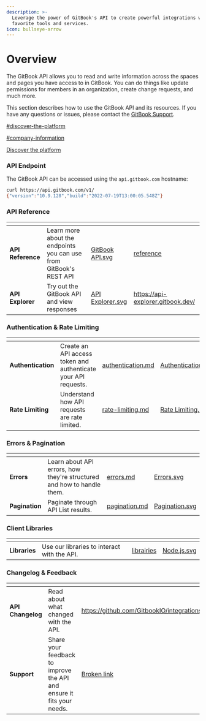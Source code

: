 ```yaml
---
description: >-
  Leverage the power of GitBook's API to create powerful integrations with your
  favorite tools and services.
icon: bullseye-arrow
---
```


# Overview

The GitBook API allows you to read and write information across the spaces and pages you have access to in GitBook. You can do things like update permissions for members in an organization, create change requests, and much more.

This section describes how to use the GitBook API and its resources. If you have any questions or issues, please contact the [GitBook Support](mailto:support@gitbook.com).

[#discover-the-platform](../#discover-the-platform "mention")

[#company-information](../getting-started/setup-guide.md#company-information "mention")

[Discover the platform](https://app.gitbook.com/s/DmprpEOqauZ42zPVKuae/getting-started/readme#discover-the-platform "mention")

### API Endpoint

The GitBook API can be accessed using the `api.gitbook.com` hostname:

```bash
curl https://api.gitbook.com/v1/
{"version":"10.9.128","build":"2022-07-19T13:00:05.548Z"}
```

### API Reference

<table data-card-size="large" data-view="cards"><thead><tr><th></th><th></th><th data-hidden data-card-cover data-type="files"></th><th data-hidden data-card-target data-type="content-ref"></th></tr></thead><tbody><tr><td><strong>API Reference</strong></td><td>Learn more about the endpoints you can use from GitBook's REST API</td><td><a href="../.gitbook/assets/GitBook API.svg">GitBook API.svg</a></td><td><a href="reference/">reference</a></td></tr><tr><td><strong>API Explorer</strong></td><td>Try out the GitBook API and view responses</td><td><a href="../.gitbook/assets/API Explorer.svg">API Explorer.svg</a></td><td><a href="https://api-explorer.gitbook.dev/">https://api-explorer.gitbook.dev/</a></td></tr></tbody></table>

### Authentication & Rate Limiting

<table data-card-size="large" data-view="cards"><thead><tr><th></th><th></th><th data-hidden data-card-target data-type="content-ref"></th><th data-hidden data-card-cover data-type="files"></th></tr></thead><tbody><tr><td><strong>Authentication</strong></td><td>Create an API access token and authenticate your API requests.</td><td><a href="authentication.md">authentication.md</a></td><td><a href="../.gitbook/assets/Authentication.svg">Authentication.svg</a></td></tr><tr><td><strong>Rate Limiting</strong></td><td>Understand how API requests are rate limited.</td><td><a href="rate-limiting.md">rate-limiting.md</a></td><td><a href="../.gitbook/assets/Rate Limiting.svg">Rate Limiting.svg</a></td></tr></tbody></table>

### Errors & Pagination

<table data-card-size="large" data-view="cards"><thead><tr><th></th><th></th><th data-hidden data-card-target data-type="content-ref"></th><th data-hidden data-card-cover data-type="files"></th></tr></thead><tbody><tr><td><strong>Errors</strong></td><td>Learn about API errors, how they're structured and how to handle them.</td><td><a href="errors.md">errors.md</a></td><td><a href="../.gitbook/assets/Errors.svg">Errors.svg</a></td></tr><tr><td><strong>Pagination</strong></td><td>Paginate through API List results.</td><td><a href="pagination.md">pagination.md</a></td><td><a href="../.gitbook/assets/Pagination.svg">Pagination.svg</a></td></tr></tbody></table>

### Client Libraries

<table data-card-size="large" data-view="cards"><thead><tr><th></th><th></th><th data-hidden data-card-target data-type="content-ref"></th><th data-hidden data-card-cover data-type="files"></th></tr></thead><tbody><tr><td><strong>Libraries</strong></td><td>Use our libraries to interact with the API.</td><td><a href="librairies/">librairies</a></td><td><a href="../.gitbook/assets/Node.js.svg">Node.js.svg</a></td></tr></tbody></table>

### Changelog & Feedback

<table data-card-size="large" data-view="cards"><thead><tr><th></th><th></th><th data-hidden data-card-target data-type="content-ref"></th><th data-hidden data-card-cover data-type="files"></th></tr></thead><tbody><tr><td><strong>API Changelog</strong></td><td>Read about what changed with the API.</td><td><a href="https://github.com/GitbookIO/integrations/releases">https://github.com/GitbookIO/integrations/releases</a></td><td><a href="../.gitbook/assets/Changelog.svg">Changelog.svg</a></td></tr><tr><td><strong>Support</strong></td><td>Share your feedback to improve the API and ensure it fits your needs.</td><td><a href="broken-reference">Broken link</a></td><td><a href="../.gitbook/assets/Support.svg">Support.svg</a></td></tr></tbody></table>
